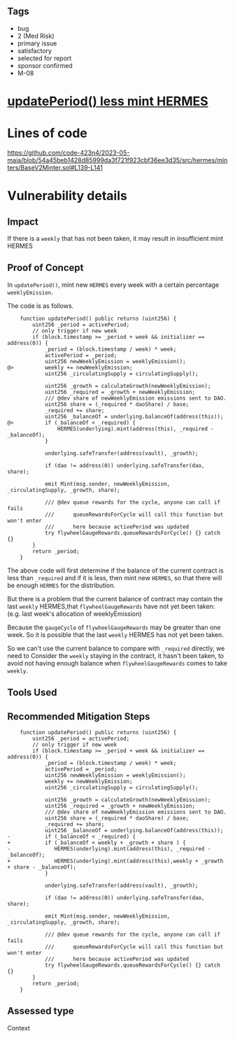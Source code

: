 ## Tags

- bug
- 2 (Med Risk)
- primary issue
- satisfactory
- selected for report
- sponsor confirmed
- M-08

# [updatePeriod() less mint HERMES](https://github.com/code-423n4/2023-05-maia-findings/issues/737) 

# Lines of code

https://github.com/code-423n4/2023-05-maia/blob/54a45beb1428d85999da3f721f923cbf36ee3d35/src/hermes/minters/BaseV2Minter.sol#L139-L141


# Vulnerability details

## Impact
If there is a `weekly` that has not been taken, it may result in insufficient mint HERMES

## Proof of Concept
In `updatePeriod()`, mint new `HERMES` every week with a certain percentage `weeklyEmission`.


The code is as follows.

```solidity
    function updatePeriod() public returns (uint256) {
        uint256 _period = activePeriod;
        // only trigger if new week
        if (block.timestamp >= _period + week && initializer == address(0)) {
            _period = (block.timestamp / week) * week;
            activePeriod = _period;
            uint256 newWeeklyEmission = weeklyEmission();
@>          weekly += newWeeklyEmission;
            uint256 _circulatingSupply = circulatingSupply();

            uint256 _growth = calculateGrowth(newWeeklyEmission);
            uint256 _required = _growth + newWeeklyEmission;
            /// @dev share of newWeeklyEmission emissions sent to DAO.
            uint256 share = (_required * daoShare) / base;
            _required += share;
            uint256 _balanceOf = underlying.balanceOf(address(this));          
@>          if (_balanceOf < _required) {
                HERMES(underlying).mint(address(this), _required - _balanceOf);
            }

            underlying.safeTransfer(address(vault), _growth);

            if (dao != address(0)) underlying.safeTransfer(dao, share);

            emit Mint(msg.sender, newWeeklyEmission, _circulatingSupply, _growth, share);

            /// @dev queue rewards for the cycle, anyone can call if fails
            ///      queueRewardsForCycle will call this function but won't enter
            ///      here because activePeriod was updated
            try flywheelGaugeRewards.queueRewardsForCycle() {} catch {}
        }
        return _period;
    }
```

The above code will first determine if the balance of the current contract is less than `_required` and if it is less, then mint new `HERMES`, so that there will be enough `HERMES` for the distribution.

But there is a problem that the current balance of contract may contain the last `weekly` HERMES,that  `flywheelGaugeRewards` have not yet been taken:  (e.g. last week's allocation of weeklyEmission)

Because the `gaugeCycle` of `flywheelGaugeRewards` may be greater than one week. So it is possible that the last `weekly`  HERMES has not yet been taken.

So we can't use the current balance to compare with `_required` directly, we need to Consider  the `weekly` staying in the contract, it hasn't been taken, to avoid not having enough balance when `flywheelGaugeRewards` comes to take `weekly`.


## Tools Used

## Recommended Mitigation Steps

```solidity
    function updatePeriod() public returns (uint256) {
        uint256 _period = activePeriod;
        // only trigger if new week
        if (block.timestamp >= _period + week && initializer == address(0)) {
            _period = (block.timestamp / week) * week;
            activePeriod = _period;
            uint256 newWeeklyEmission = weeklyEmission();
            weekly += newWeeklyEmission;
            uint256 _circulatingSupply = circulatingSupply();

            uint256 _growth = calculateGrowth(newWeeklyEmission);
            uint256 _required = _growth + newWeeklyEmission;
            /// @dev share of newWeeklyEmission emissions sent to DAO.
            uint256 share = (_required * daoShare) / base;
            _required += share;
            uint256 _balanceOf = underlying.balanceOf(address(this));          
-           if (_balanceOf < _required) {
+           if (_balanceOf < weekly + _growth + share ) {
-              HERMES(underlying).mint(address(this), _required - _balanceOf);
+              HERMES(underlying).mint(address(this),weekly + _growth + share - _balanceOf);
            }

            underlying.safeTransfer(address(vault), _growth);

            if (dao != address(0)) underlying.safeTransfer(dao, share);

            emit Mint(msg.sender, newWeeklyEmission, _circulatingSupply, _growth, share);

            /// @dev queue rewards for the cycle, anyone can call if fails
            ///      queueRewardsForCycle will call this function but won't enter
            ///      here because activePeriod was updated
            try flywheelGaugeRewards.queueRewardsForCycle() {} catch {}
        }
        return _period;
    }
```


## Assessed type

Context